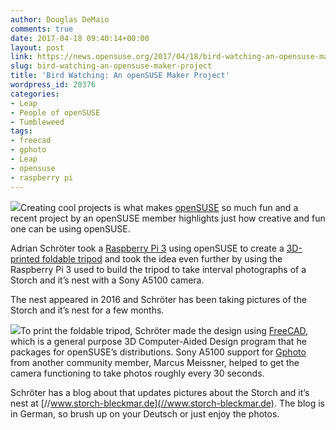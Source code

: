 ```yaml
---
author: Douglas DeMaio
comments: true
date: 2017-04-18 09:40:14+00:00
layout: post
link: https://news.opensuse.org/2017/04/18/bird-watching-an-opensuse-maker-project/
slug: bird-watching-an-opensuse-maker-project
title: 'Bird Watching: An openSUSE Maker Project'
wordpress_id: 20376
categories:
- Leap
- People of openSUSE
- Tumbleweed
tags:
- freecad
- gphoto
- Leap
- opensuse
- raspberry pi
---
```


![](//www.storch-bleckmar.de/pictures/photo/2017.04/thumbnail/2017.04.14-16:30:55.jpeg)Creating cool projects is what makes [openSUSE](https://www.opensuse.org/) so much fun and a recent project by an openSUSE member highlights just how creative and fun one can be using openSUSE.

Adrian Schröter took a [Raspberry Pi 3](https://www.raspberrypi.org) using openSUSE to create a [3D-printed foldable tripod](//www.thingiverse.com/thing:1460181) and took the idea even further by using the Raspberry Pi 3 used to build the tripod to take interval photographs of a Storch and it’s nest with a Sony A5100 camera.

The nest appeared in 2016 and Schröter has been taking pictures of the Storch and it’s nest for a few months.

![](//www.storch-bleckmar.de/blog/images/DSC_0112.JPG)To print the foldable tripod, Schröter made the design using [FreeCAD](https://software.opensuse.org/package/FreeCAD), which is a general purpose 3D Computer-Aided Design program that he packages for openSUSE’s distributions. Sony A5100 support for [Gphoto ](https://software.opensuse.org/package/gphoto)from another community member, Marcus Meissner, helped to get the camera functioning to take photos roughly every 30 seconds.

Schröter has a blog about that updates pictures about the Storch and it’s nest at [//www.storch-bleckmar.de](//www.storch-bleckmar.de). The blog is in German, so brush up on your Deutsch or just enjoy the photos.
